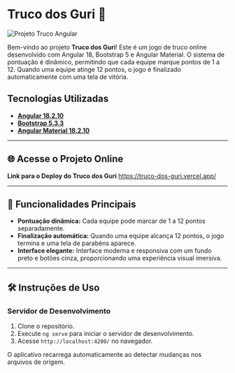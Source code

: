 # Truco dos Guri 🎴

![Projeto Truco Angular](https://github.com/user-attachments/assets/d7949f8c-98f0-4de3-b77c-6dd21a39aa1b)

Bem-vindo ao projeto **Truco dos Guri**! Este é um jogo de truco online desenvolvido com Angular 18, Bootstrap 5 e Angular Material. O sistema de pontuação é dinâmico, permitindo que cada equipe marque pontos de 1 a 12. Quando uma equipe atinge 12 pontos, o jogo é finalizado automaticamente com uma tela de vitória.

## Tecnologias Utilizadas
- **[Angular 18.2.10](https://angular.io/docs)**
- **[Bootstrap 5.3.3 ](https://getbootstrap.com/docs/5.3/)**
- **[Angular Material 18.2.10](https://material.angular.io/)**

---

## 🌐 Acesse o Projeto Online
**Link para o Deploy do Truco dos Guri** https://truco-dos-guri.vercel.app/

---

## 📌 Funcionalidades Principais

- **Pontuação dinâmica:** Cada equipe pode marcar de 1 a 12 pontos separadamente.
- **Finalização automática:** Quando uma equipe alcança 12 pontos, o jogo termina e uma tela de parabéns aparece.
- **Interface elegante:** Interface moderna e responsiva com um fundo preto e botões cinza, proporcionando uma experiência visual imersiva.

---

## 🛠️ Instruções de Uso

### Servidor de Desenvolvimento
1. Clone o repositório.
2. Execute `ng serve` para iniciar o servidor de desenvolvimento.
3. Acesse `http://localhost:4200/` no navegador.

O aplicativo recarrega automaticamente ao detectar mudanças nos arquivos de origem.

<!--### Geração de Componentes
Para adicionar novos componentes, use:
```bash
ng generate component nome-do-componente
-->
